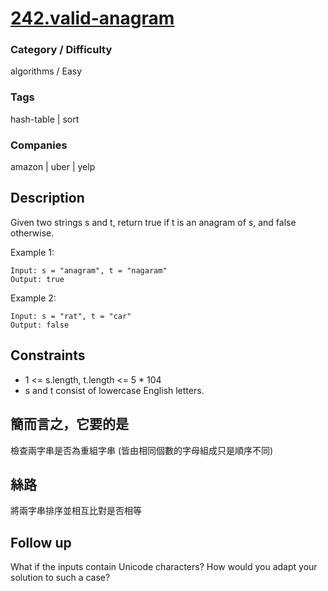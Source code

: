 # [242.valid-anagram](https://leetcode.com/problems/valid-anagram/)

### Category / Difficulty
algorithms / Easy

### Tags
hash-table | sort
	 		
### Companies
amazon | uber | yelp

## Description
Given two strings s and t, return true if t is an anagram of s, and false otherwise.

 

Example 1:
```
Input: s = "anagram", t = "nagaram"
Output: true
```

Example 2:
```
Input: s = "rat", t = "car"
Output: false
``` 

## Constraints
- 1 <= s.length, t.length <= 5 * 104
- s and t consist of lowercase English letters.

## 簡而言之，它要的是
檢查兩字串是否為重組字串 (皆由相同個數的字母組成只是順序不同)

## 絲路
將兩字串排序並相互比對是否相等

## Follow up
What if the inputs contain Unicode characters? How would you adapt your solution to such a case?

